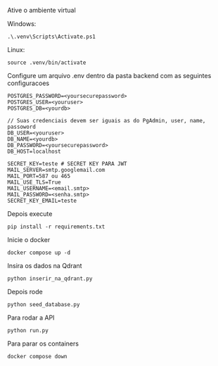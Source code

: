 Ative o ambiente virtual

Windows: 
```
.\.venv\Scripts\Activate.ps1
```

Linux:
```
source .venv/bin/activate
```

Configure um arquivo .env dentro da pasta backend com as seguintes configuracoes
```
POSTGRES_PASSWORD=<yoursecurepassword>
POSTGRES_USER=<youruser>
POSTGRES_DB=<yourdb>

// Suas credenciais devem ser iguais as do PgAdmin, user, name, passoword
DB_USER=<youruser> 
DB_NAME=<yourdb>
DB_PASSWORD=<yoursecurepassword>
DB_HOST=localhost

SECRET_KEY=teste # SECRET KEY PARA JWT
MAIL_SERVER=smtp.googlemail.com
MAIL_PORT=587 ou 465
MAIL_USE_TLS=True
MAIL_USERNAME=<email.smtp>
MAIL_PASSWORD=<senha.smtp>
SECRET_KEY_EMAIL=teste
```


Depois execute
```
pip install -r requirements.txt
```

Inicie o docker
```
docker compose up -d
```

Insira os dados na Qdrant
```
python inserir_na_qdrant.py
```

Depois rode
```
python seed_database.py
```

Para rodar a API
```
python run.py
```

Para parar os containers
```
docker compose down
```